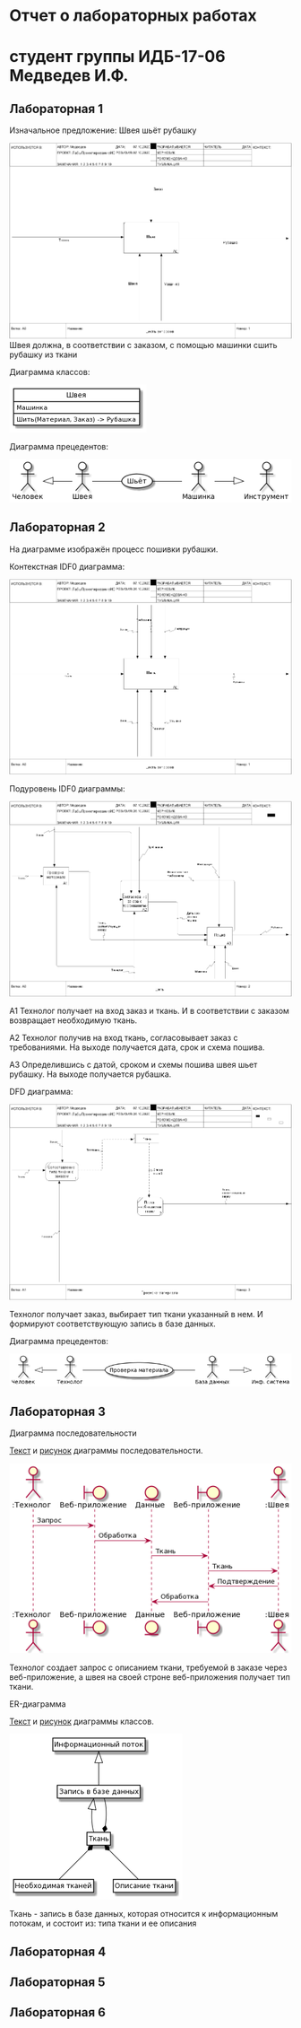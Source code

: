 # Отчет о лабораторных работах
# студент группы ИДБ-17-06 Медведев И.Ф.

## Лабораторная 1

Изначальное предложение: Швея шьёт рубашку

![none](https://github.com/IlyaMedvedew/Medvedew.github.io/blob/main/Lab_1/IDEF0.png)
Швея должна, в соответствии с заказом, с помощью машинки сшить рубашку из ткани

Диаграмма классов:

![none](https://github.com/IlyaMedvedew/Medvedew.github.io/blob/main/Lab_1/uml1.png)

Диаграмма прецедентов:

![none](https://github.com/IlyaMedvedew/Medvedew.github.io/blob/main/Lab_1/uml2.png)

## Лабораторная 2

На диаграмме изображён процесс пошивки рубашки.

Контекстная IDF0 диаграмма:

![none](https://github.com/IlyaMedvedew/Medvedew.github.io/blob/main/Lab_2/IDEF0_A0.png)

Подуровень IDF0 диаграммы:

![none](https://github.com/IlyaMedvedew/Medvedew.github.io/blob/main/Lab_2/IDEF0_A1-A3.png)

A1 Технолог получает на вход заказ и ткань. И в соответствии с заказом возвращает необходимую ткань.

A2 Технолог получив на вход ткань, согласовывает заказ с требованиями. На выходе получается дата, срок и схема пошива.

A3 Определившись с датой, сроком и схемы пошива швея шьет рубашку. На выходе получается рубашка.


DFD диаграмма:

![none](https://github.com/IlyaMedvedew/Medvedew.github.io/blob/main/Lab_2/DFD.png)

Технолог получает заказ, выбирает тип ткани указанный в нем. И формируют соответствующую запись в базе данных.

Диаграмма прецедентов:

![none](https://github.com/IlyaMedvedew/Medvedew.github.io/blob/main/Lab_2/UML.png)

## Лабораторная 3

Диаграмма последовательности

[Текст](https://github.com/IlyaMedvedew/Medvedew.github.io/blob/main/Lab_3/diagram1) и [рисунок](https://github.com/IlyaMedvedew/Medvedew.github.io/blob/main/Lab_3/diagramm1.png) диаграммы последовательности.

![none](https://github.com/IlyaMedvedew/Medvedew.github.io/blob/main/Lab_3/diagramm1.png)

Технолог создает запрос с описанием ткани, требуемой в заказе через веб-приложение, а швея на своей строне веб-приложения получает тип ткани.

ER-диаграмма

[Текст](https://github.com/IlyaMedvedew/Medvedew.github.io/blob/main/Lab_3/diagram2) и [рисунок](https://github.com/IlyaMedvedew/Medvedew.github.io/blob/main/Lab_3/diagram2.png) диаграммы классов.

![none](https://github.com/IlyaMedvedew/Medvedew.github.io/blob/main/Lab_3/diagram2.png)

Ткань - запись в базе данных, которая относится к информационным потокам, и состоит из: типа ткани и ее описания

## Лабораторная 4

## Лабораторная 5

## Лабораторная 6

